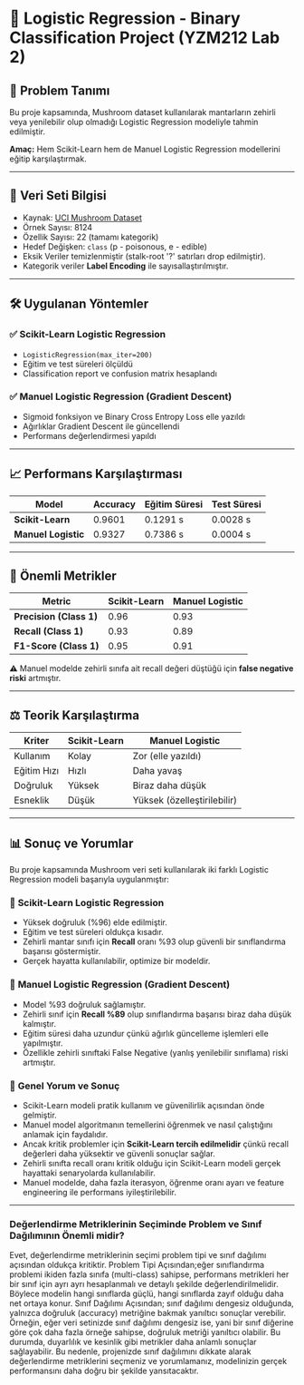 # 📝 Logistic Regression - Binary Classification Project (YZM212 Lab 2)

## 🔎 Problem Tanımı
Bu proje kapsamında, Mushroom dataset kullanılarak mantarların zehirli veya yenilebilir olup olmadığı Logistic Regression modeliyle tahmin edilmiştir.

**Amaç:** Hem Scikit-Learn hem de Manuel Logistic Regression modellerini eğitip karşılaştırmak.

---

## 📂 Veri Seti Bilgisi
- Kaynak: [UCI Mushroom Dataset](https://archive.ics.uci.edu/ml/datasets/Mushroom)
- Örnek Sayısı: 8124
- Özellik Sayısı: 22 (tamamı kategorik)
- Hedef Değişken: `class` (p - poisonous, e - edible)
- Eksik Veriler temizlenmiştir (stalk-root '?' satırları drop edilmiştir).
- Kategorik veriler **Label Encoding** ile sayısallaştırılmıştır.

---

## 🛠 Uygulanan Yöntemler

### ✅ Scikit-Learn Logistic Regression
- `LogisticRegression(max_iter=200)`
- Eğitim ve test süreleri ölçüldü
- Classification report ve confusion matrix hesaplandı

### ✅ Manuel Logistic Regression (Gradient Descent)
- Sigmoid fonksiyon ve Binary Cross Entropy Loss elle yazıldı
- Ağırlıklar Gradient Descent ile güncellendi
- Performans değerlendirmesi yapıldı

---

## 📈 Performans Karşılaştırması

| Model                    | Accuracy | Eğitim Süresi | Test Süresi |
|--------------------------|---------|-------------|------------|
| **Scikit-Learn**         | 0.9601  | 0.1291 s    | 0.0028 s   |
| **Manuel Logistic**      | 0.9327  | 0.7386 s    | 0.0004 s   |

---

## 📌 Önemli Metrikler

| Metric       | Scikit-Learn | Manuel Logistic |
|------------- |-------------|-----------------|
| **Precision (Class 1)** | 0.96 | 0.93 |
| **Recall (Class 1)**    | 0.93 | 0.89 |
| **F1-Score (Class 1)**  | 0.95 | 0.91 |

⚠️ Manuel modelde zehirli sınıfa ait recall değeri düştüğü için **false negative riski** artmıştır.

---

## ⚖ Teorik Karşılaştırma

| Kriter           | Scikit-Learn       | Manuel Logistic |
|------------------|--------------------|-----------------|
| Kullanım         | Kolay              | Zor (elle yazıldı) |
| Eğitim Hızı      | Hızlı              | Daha yavaş      |
| Doğruluk         | Yüksek             | Biraz daha düşük |
| Esneklik         | Düşük              | Yüksek (özelleştirilebilir) |

---

## 📊 Sonuç ve Yorumlar

Bu proje kapsamında Mushroom veri seti kullanılarak iki farklı Logistic Regression modeli başarıyla uygulanmıştır:

### 🔹 **Scikit-Learn Logistic Regression**
- Yüksek doğruluk (%96) elde edilmiştir.
- Eğitim ve test süreleri oldukça kısadır.
- Zehirli mantar sınıfı için **Recall** oranı %93 olup güvenli bir sınıflandırma başarısı göstermiştir.
- Gerçek hayatta kullanılabilir, optimize bir modeldir.

### 🔹 **Manuel Logistic Regression (Gradient Descent)**
- Model %93 doğruluk sağlamıştır.
- Zehirli sınıf için **Recall %89** olup sınıflandırma başarısı biraz daha düşük kalmıştır.
- Eğitim süresi daha uzundur çünkü ağırlık güncelleme işlemleri elle yapılmıştır.
- Özellikle zehirli sınıftaki False Negative (yanlış yenilebilir sınıflama) riski artmıştır.

### 🚀 **Genel Yorum ve Sonuç**
- Scikit-Learn modeli pratik kullanım ve güvenilirlik açısından önde gelmiştir.
- Manuel model algoritmanın temellerini öğrenmek ve nasıl çalıştığını anlamak için faydalıdır.
- Ancak kritik problemler için **Scikit-Learn tercih edilmelidir** çünkü recall değerleri daha yüksektir ve güvenli sonuçlar sağlar.
- Zehirli sınıfta recall oranı kritik olduğu için Scikit-Learn modeli gerçek hayattaki senaryolarda kullanılabilir.
- Manuel modelde, daha fazla iterasyon, öğrenme oranı ayarı ve feature engineering ile performans iyileştirilebilir.

  
---

### **Değerlendirme Metriklerinin Seçiminde Problem ve Sınıf Dağılımının Önemli midir?**  
Evet, değerlendirme metriklerinin seçimi problem tipi ve sınıf dağılımı açısından oldukça kritiktir.
Problem Tipi Açısından;eğer sınıflandırma problemi ikiden fazla sınıfa (multi-class) sahipse, performans metrikleri her bir sınıf için ayrı ayrı hesaplanmalı ve detaylı şekilde değerlendirilmelidir. Böylece modelin hangi sınıflarda güçlü, hangi sınıflarda zayıf olduğu daha net ortaya konur.
Sınıf Dağılımı Açısından; sınıf dağılımı dengesiz olduğunda, yalnızca doğruluk (accuracy) metriğine bakmak yanıltıcı sonuçlar verebilir.
Örneğin, eğer veri setinizde sınıf dağılımı dengesiz ise, yani bir sınıf diğerine göre çok daha fazla örneğe sahipse, doğruluk metriği yanıltıcı olabilir. Bu durumda, duyarlılık ve kesinlik gibi metrikler daha anlamlı sonuçlar sağlayabilir. Bu nedenle, projenizde sınıf dağılımını dikkate alarak değerlendirme metriklerini seçmeniz ve yorumlamanız, modelinizin gerçek performansını daha doğru bir şekilde yansıtacaktır.
